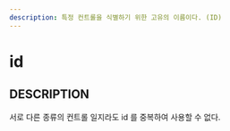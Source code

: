 ```yaml
---
description: 특정 컨트롤을 식별하기 위한 고유의 이름이다. (ID)
---
```


# id 

## DESCRIPTION

서로 다른 종류의 컨트롤 일지라도 id 를 중복하여 사용할 수 없다.   





